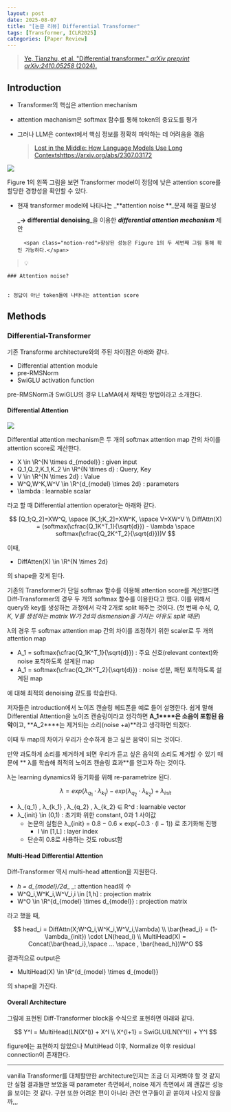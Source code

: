 ```yaml
---
layout: post
date: 2025-08-07
title: "[논문 리뷰] Differential Transformer"
tags: [Transformer, ICLR2025]
categories: [Paper Review]
---
```


> [Ye, Tianzhu, et al. "Differential transformer." ](https://arxiv.org/abs/2410.05258)[_arXiv preprint arXiv:2410.05258_](https://arxiv.org/abs/2410.05258)[ (2024).](https://arxiv.org/abs/2410.05258)



## Introduction

- Transformer의 핵심은 attention mechanism
- attention machanism은 softmax 함수를 통해 token의 중요도를 평가
- 그러나 LLM은 context에서 핵심 정보를 정확히 파악하는 데 어려움을 겪음

	> [Lost in the Middle: How Language Models Use Long Contextshttps://arxiv.org/abs/2307.03172](https://arxiv.org/abs/2307.03172)


![](https://prod-files-secure.s3.us-west-2.amazonaws.com/542b861c-36a8-4051-84e5-8804b6728dba/9083ea56-691a-4752-ae26-47f403431ac8/image.png?X-Amz-Algorithm=AWS4-HMAC-SHA256&X-Amz-Content-Sha256=UNSIGNED-PAYLOAD&X-Amz-Credential=ASIAZI2LB466U3CJUXUT%2F20250818%2Fus-west-2%2Fs3%2Faws4_request&X-Amz-Date=20250818T171004Z&X-Amz-Expires=3600&X-Amz-Security-Token=IQoJb3JpZ2luX2VjEGEaCXVzLXdlc3QtMiJIMEYCIQC0l1h5qhfGwIE3%2Brq9V58WpOnrrVM9vPZNx7MdgSx%2BjAIhAJlXefY%2FC29YsqHhpH7qS3g6O5SVaNac3HN5IxZ9GnNEKogECKr%2F%2F%2F%2F%2F%2F%2F%2F%2F%2FwEQABoMNjM3NDIzMTgzODA1IgwvyMvtgK3fFBnG2lEq3AO8isWQAxu9BvK7OLLjGcRxplTnzauhWwHkJbNGCNeF7Xa50FQUEJYCKyJcN8AxHAblItNRhTwzS7zROMds%2BgOPpSKbxZds%2BiJNJf%2BBAMM2rH2Z5RyqkfrX6xN5kT5Q2iO2lSTBO76%2FZGVAzhqyIMDpp2CtB60CZG9ppmsaOlo0DYea3WbLlx%2Bkoy3fHYTkdi1jAtvYMjgNtBNMZMV2qCAMmpHPotJSW2aysXAp7J2xRsSXLn4ef2wPzdaSyRYqZVkd8grWq90Tk2fJSNrSK0yJU9PsoyTtLVDj7pe1KXJj%2BJwKsAaGXgiuE2xgcFlssnSRM%2FR3IQ1%2Bj73onGA2N4rMexSmIiFE4mnREEivzpwvauF0Ypf2ge554CfkyHf%2FmKJfuh9uGRR5tAMPQR01q0%2Bof5CuTdhbKLt3hKj8r%2F8ua9fKc1mheuqjDfXM6K4lAU1dJATWbIoj7VtLCK8uJUlH8wH62vHokjnPDw%2FFwOymtbgX6vSDnxwpRWTksdpscO6Mel8T%2F3BXZo4rHnfBaWSvZ4TYnAa%2Fc5rhkNEe%2Fy%2BgOZGmU%2FtKx8G0dCq%2FEyF%2BS%2Bie1hn3e4AkFFN53Te2WH9OaDO%2BaSqiyN3Y%2BSACssVFQ9DlDluBv6rjofko%2FjDiq43FBjqkAaWmM8MzQ%2FVD3FWJ5nqBJKKIWZkA%2BAcUp8TCQ%2BzJzK1%2FQtq5H9DYj5NM5eOtvQ5PoZzvthbZXHYOVbRToGEAcnQFV6pgGuE2%2BVA%2FsSoYq0w9shqkaxvWmM4WFg6UZsD%2FJZ%2FNdNoWOnNODaw%2FE86jE2IstLiDTEOUQ0PX1GIdKCg%2F%2BKi6B0cXveT92knke5E7aYJOZScZX%2BA7JeEgVjfVAniXvZGD&X-Amz-Signature=7c1192d2e6a96b6c9f3823757eb06062a56e76bc68d1b88703c9c2e007fafc26&X-Amz-SignedHeaders=host&x-amz-checksum-mode=ENABLED&x-id=GetObject)


Figure 1의 왼쪽 그림을 보면 Transformer model이 정답에 낮은 attention score를 할당한 경향성을 확인할 수 있다.

- 현재 transformer model에 나타나는 _**attention noise **_문제 해결 필요성

	_**→ differential denoising**_을 이용한 _**differential attention mechanism**_ 제안


		<span class="notion-red">향상된 성능은 Figure 1의 두 세번째 그림 통해 확인 가능하다.</span>


> 💡 


	### Attention noise?


	: 정답이 아닌 token들에 나타나는 attention score



## Methods



### Differential-Transformer


기존 Transforme architecture와의 주된 차이점은 아래와 같다.

- Differential attention module
- pre-RMSNorm
- SwiGLU activation function

pre-RMSNorm과 SwiGLU의 경우 LLaMA에서 채택한 방법이라고 소개한다.



#### Differential Attention


![](https://prod-files-secure.s3.us-west-2.amazonaws.com/542b861c-36a8-4051-84e5-8804b6728dba/116d70b2-1963-4810-9167-f4c7d8a06e8f/image.png?X-Amz-Algorithm=AWS4-HMAC-SHA256&X-Amz-Content-Sha256=UNSIGNED-PAYLOAD&X-Amz-Credential=ASIAZI2LB466U3CJUXUT%2F20250818%2Fus-west-2%2Fs3%2Faws4_request&X-Amz-Date=20250818T171004Z&X-Amz-Expires=3600&X-Amz-Security-Token=IQoJb3JpZ2luX2VjEGEaCXVzLXdlc3QtMiJIMEYCIQC0l1h5qhfGwIE3%2Brq9V58WpOnrrVM9vPZNx7MdgSx%2BjAIhAJlXefY%2FC29YsqHhpH7qS3g6O5SVaNac3HN5IxZ9GnNEKogECKr%2F%2F%2F%2F%2F%2F%2F%2F%2F%2FwEQABoMNjM3NDIzMTgzODA1IgwvyMvtgK3fFBnG2lEq3AO8isWQAxu9BvK7OLLjGcRxplTnzauhWwHkJbNGCNeF7Xa50FQUEJYCKyJcN8AxHAblItNRhTwzS7zROMds%2BgOPpSKbxZds%2BiJNJf%2BBAMM2rH2Z5RyqkfrX6xN5kT5Q2iO2lSTBO76%2FZGVAzhqyIMDpp2CtB60CZG9ppmsaOlo0DYea3WbLlx%2Bkoy3fHYTkdi1jAtvYMjgNtBNMZMV2qCAMmpHPotJSW2aysXAp7J2xRsSXLn4ef2wPzdaSyRYqZVkd8grWq90Tk2fJSNrSK0yJU9PsoyTtLVDj7pe1KXJj%2BJwKsAaGXgiuE2xgcFlssnSRM%2FR3IQ1%2Bj73onGA2N4rMexSmIiFE4mnREEivzpwvauF0Ypf2ge554CfkyHf%2FmKJfuh9uGRR5tAMPQR01q0%2Bof5CuTdhbKLt3hKj8r%2F8ua9fKc1mheuqjDfXM6K4lAU1dJATWbIoj7VtLCK8uJUlH8wH62vHokjnPDw%2FFwOymtbgX6vSDnxwpRWTksdpscO6Mel8T%2F3BXZo4rHnfBaWSvZ4TYnAa%2Fc5rhkNEe%2Fy%2BgOZGmU%2FtKx8G0dCq%2FEyF%2BS%2Bie1hn3e4AkFFN53Te2WH9OaDO%2BaSqiyN3Y%2BSACssVFQ9DlDluBv6rjofko%2FjDiq43FBjqkAaWmM8MzQ%2FVD3FWJ5nqBJKKIWZkA%2BAcUp8TCQ%2BzJzK1%2FQtq5H9DYj5NM5eOtvQ5PoZzvthbZXHYOVbRToGEAcnQFV6pgGuE2%2BVA%2FsSoYq0w9shqkaxvWmM4WFg6UZsD%2FJZ%2FNdNoWOnNODaw%2FE86jE2IstLiDTEOUQ0PX1GIdKCg%2F%2BKi6B0cXveT92knke5E7aYJOZScZX%2BA7JeEgVjfVAniXvZGD&X-Amz-Signature=2c33bb4e611ce53fcd45b9b60eddb1487d5e66889f35ce1606a3fd0236d0cdb1&X-Amz-SignedHeaders=host&x-amz-checksum-mode=ENABLED&x-id=GetObject)


Differential attention mechanism은 두 개의 softmax attention map 간의 차이를 attention score로 계산한다.

- X \in \R^{N \times d\_{model}} : given input
- Q\_1,Q\_2,K\_1,K\_2 \in \R^{N \times d} : Query, Key
- V \in \R^{N \times 2d} : Value
- W^Q,W^K,W^V \in \R^{d\_{model} \times 2d} : parameters
- \lambda : learnable scalar

라고 할 때 Differential attention operator는 아래와 같다.


$$
[Q_1;Q_2]=XW^Q, \space [K_1;K_2]=XW^K, \space V=XW^V \\
DiffAttn(X) = (softmax(\cfrac{Q_1K^T_1}{\sqrt{d}}) - \lambda \space softmax(\cfrac{Q_2K^T_2}{\sqrt{d}}))V
$$


이때,

- DiffAtten(X) \in \R^{N \times 2d}

의 shape을 갖게 된다.


기존의 Transformer가 단일 softmax 함수를 이용해 attention score를 계산했다면 Diff-Transformer의 경우 두 개의 softmax 함수를 이용한다고 했다. 이를 위해서 query와 key를 생성하는 과정에서 각각 2개로 split 해주는 것이다. <span class="notion-red">(첫 번째 수식, </span><span class="notion-red">_Q, K, V를 생성하는 matrix W가 2d의 dismension을 가지는 이유도 split 때문_</span><span class="notion-red">)</span>


 λ의 경우 두 softmax attention map 간의 차이를 조정하기 위한 scaler로 두 개의 attention map

- A\_1 = softmax(\cfrac{Q\_1K^T\_1}{\sqrt{d}}) : 주요 신호(relevant context)와 noise 포착하도록 설계된 map
- A\_1 = softmax(\cfrac{Q\_2K^T\_2}{\sqrt{d}}) : noise 성분, 패턴 포착하도록 설계된 map 

에 대해 최적의 denoising 강도를 학습한다.


저자들은 introduction에서 노이즈 캔슬링 헤드폰을 예로 들어 설명한다. 쉽게 말해 Differential Attention을 노이즈 캔슬링이라고 생각하면 **A\_1****은 소음이 포함된 음악**이고, **A\_2****는 제거되는 소리(noise +a)**라고 생각하면 되겠다. 


이때 두 map의 차이가 우리가 순수하게 듣고 싶은 음악이 되는 것이다. 


만약 과도하게 소리를 제거하게 되면 우리가 듣고 싶은 음악의 소리도 제거할 수 있기 때문에 ** λ를 학습해 최적의 노이즈 캔슬링 효과**를 얻고자 하는 것이다.


λ는 learning dynamics와 동기화를 위해 re-parametrize 된다.


$$
\lambda = exp(\lambda_{q_1} \cdot \lambda_{k_1}) - exp(\lambda_{q_2} \cdot \lambda_{k_2}) + \lambda_{init}
$$

- λ\_{q\_1} , λ\_{k\_1} , λ\_{q\_2} , λ\_{k\_2} ∈ R^d : learnable vector
- λ\_{init} \in (0,1) : 초기화 위한 constant, 0과 1 사이값
	- 논문의 실험은 λ\_{init} = 0.8 − 0.6 × exp(−0.3 · (l − 1)) 로 초기화해 진행
		- l \in [1,L] : layer index
	- 단순히 0.8로 사용하는 것도 robust함


#### **Multi-Head Differential Attention**


Diff-Transformer 역시 multi-head attention을 지원한다.

- _h = d\_{model}/2d__ _: attention head의 수
- W^Q\_i,W^K\_i,W^V\_i,i \in [1,h] : projection matrix
- W^O \in \R^{d\_{model} \times d\_{model}} : projection matrix

라고 했을 때,


$$
head_i = DiffAttn(X;W^Q_i,W^K_i,W^V_i,\lambda) \\
\bar{head_i} = (1-\lambda_{init}) \cdot LN(head_i) \\
MultiHead(X) = Concat(\bar{head_i},\space ... \space , \bar{head_h})W^O
$$


결과적으로 output은

- MultiHead(X) \in \R^{d\_{model} \times d\_{model}}

의 shape을 가진다.



#### Overall Architecture


그림에 표현된 Diff-Transformer block을 수식으로 표현하면 아래와 같다.


$$
Y^l = MultiHead(LN(X^l)) + X^l \\
X^{l+1} = SwiGLU(LN(Y^l)) + Y^l
$$


figure에는 표현하지 않았으나 MultiHead 이후, Normalize 이후 residual connection이 존재한다.


---


vanilla Transformer를 대체할만한 architecture인지는 조금 더 지켜봐야 할 것 같지만 실험 결과들만 보았을 때 parameter 측면에서, noise 제거 측면에서 꽤 괜찮은 성능을 보이는 것 같다. 구현 또한 어려운 편이 아니라 관련 연구들이 곧 쏟아져 나오지 않을까,,,

